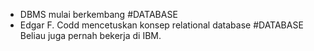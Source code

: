 - DBMS mulai berkembang #DATABASE 
- Edgar F. Codd mencetuskan konsep relational database #DATABASE 
	Beliau juga pernah bekerja di IBM.